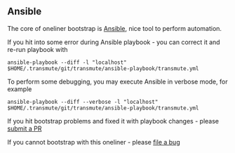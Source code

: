 ## Ansible
The core of oneliner bootstrap is [Ansible](https://www.ansible.com), nice tool to perform automation. 

If you hit into some error during Ansible playbook - you can correct it and re-run playbook with 
```
ansible-playbook --diff -l "localhost" $HOME/.transmute/git/transmute/ansible-playbook/transmute.yml
```

To perform some debugging, you may execute Ansible in verbose mode, for example 
```
ansible-playbook --diff --verbose -l "localhost" $HOME/.transmute/git/transmute/ansible-playbook/transmute.yml
```

If you hit bootstrap problems and fixed it with playbook changes - please [submit a PR](https://github.com/transmute-industries/transmute/pulls)

If you cannot bootstrap with this oneliner - please [file a bug](https://github.com/transmute-industries/transmute/issues)
